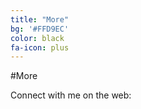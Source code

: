 ```yaml
---
title: "More"
bg: '#FFD9EC'
color: black
fa-icon: plus
---
```


#More

Connect with me on the web:

<div>
<span class="more-icons">
<a href="https://www.facebook.com/jiawei.gao.0"><i class="fa fa-facebook-square  fa-3x"></i></a>
<a href="https://twitter.com/gaojiawei"><i class="fa fa-twitter-square fa-3x"></i></a>
<a href="https://plus.google.com/+JiaweiGao/"><i class="fa fa-google-plus fa-3x"></i></a>
<a href="https://www.linkedin.com/in/gaojiawei"><i class="fa fa-linkedin fa-3x"></i></a>
<a href=""><i class="fa fa-github fa-3x"></i></a>
</span></div>